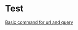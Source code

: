 # Test

[Basic command for url and query](https://user.oc-static.com/files/421001_422000/421255.png)
